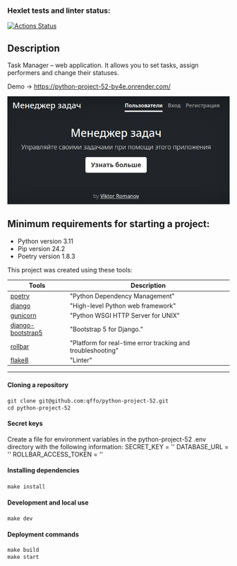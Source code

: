 ### Hexlet tests and linter status:
[![Actions Status](https://github.com/qffo/python-project-52/actions/workflows/hexlet-check.yml/badge.svg)](https://github.com/qffo/python-project-52/actions)



## Description

Task Manager – web application. It allows you to set tasks, assign performers and change their statuses.

Demo -> https://python-project-52-by4e.onrender.com/

![пример jpeg](task_manager/static/images/sample2.jpeg)

## Minimum requirements for starting a project:
- Python version 3.11
- Pip version 24.2
- Poetry version 1.8.3


This project was created using these tools:

| Tools                                                           | Description                                       |
|-----------------------------------------------------------------|---------------------------------------------------|
| [poetry](https://python-poetry.org/)                            | "Python Dependency Management"                    |
| [django](https://djangoproject.com/)                            | "High-level Python web framework"           |
| [gunicorn](https://gunicorn.org/)                               | "Python WSGI HTTP Server for UNIX"                |
| [django-bootstrap5](https://django-bootstrap5.readthedocs.io/)  | "Bootstrap 5 for Django."         |
| [rollbar](https://rollbar.com/)                                 | "Platform for real-time error tracking and troubleshooting"   |
| [flake8](https://flake8.pycqa.org/)                             | "Linter"                                          |
---

#### Cloning a repository
```
git clone git@github.com:qffo/python-project-52.git
cd python-project-52
```  
#### Secret keys
Create a file for environment variables in the python-project-52 .env directory with the following information:
SECRET_KEY = ''
DATABASE_URL = ''
ROLLBAR_ACCESS_TOKEN = ''
#### Installing dependencies
```make install```  
#### Development and local use
```make dev```  
#### Deployment commands
```
make build    
make start
```  